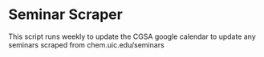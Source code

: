 # Seminar Scraper

This script runs weekly to update the CGSA google calendar to update
any seminars scraped from chem.uic.edu/seminars
